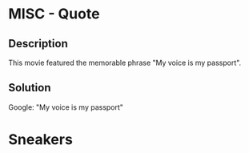 # MISC - Quote

## Description

This movie featured the memorable phrase "My voice is my passport".

## Solution

Google: "My voice is my passport"
# Sneakers
